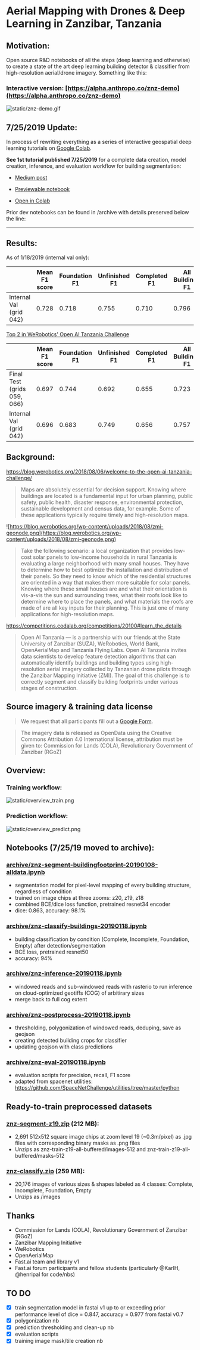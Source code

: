 # Aerial Mapping with Drones & Deep Learning in Zanzibar, Tanzania

## Motivation:

Open source R&D notebooks of all the steps (deep learning and otherwise) to create a state of the art deep learning building detector & classifier from high-resolution aerial/drone imagery. Something like this: 

### Interactive version: [https://alpha.anthropo.co/znz-demo](https://alpha.anthropo.co/znz-demo)
![static/znz-demo.gif](static/znz-demo.gif)


## 7/25/2019 Update:

In process of rewriting everything as a series of interactive geospatial deep learning tutorials on [Google Colab](https://colab.research.google.com/). 

**See 1st tutorial published 7/25/2019** for a complete data creation, model creation, inference, and evaluation workflow for building segmentation:

- [Medium post](https://medium.com/@anthropoco/how-to-segment-buildings-on-drone-imagery-with-fast-ai-cloud-native-geodata-tools-ae249612c321?source=friends_link&sk=57b82002ac47724ecf9a2aaa98de994b)

- [Previewable notebook](https://nbviewer.jupyter.org/github/daveluo/zanzibar-aerial-mapping/blob/master/geo_fastai_tutorial01_public_v1.ipynb)

- [Open in Colab](https://colab.research.google.com/github/daveluo/zanzibar-aerial-mapping/blob/master/geo_fastai_tutorial01_public_v1.ipynb)

Prior dev notebooks can be found in /archive with details preserved below the line:


------------------------


## Results:

As of 1/18/2019 (internal val only):

|                             | Mean F1 score | Foundation F1 | Unfinished F1 | Completed F1 | All Buildings F1 |
|-----------------------------|---------------|---------------|---------------|--------------|------------------|
| Internal Val (grid 042)     | 0.728         | 0.718         | 0.755         | 0.710        | 0.796            |


[Top 2 in WeRobotics' Open AI Tanzania Challenge](https://blog.werobotics.org/2018/12/06/announcing-the-winners-of-the-open-ai-tanzania-challenge/)


|                             | Mean F1 score | Foundation F1 | Unfinished F1 | Completed F1 | All Buildings F1 |
|-----------------------------|---------------|---------------|---------------|--------------|------------------|
| Final Test (grids 059, 066) | 0.697         | 0.744         | 0.692         | 0.655        | 0.723            |
| Internal Val (grid 042)     | 0.696         | 0.683         | 0.749         | 0.656        | 0.757            |



## Background:

https://blog.werobotics.org/2018/08/06/welcome-to-the-open-ai-tanzania-challenge/

> Maps are absolutely essential for decision support. Knowing where buildings are located is a fundamental input for urban planning, public safety, public health, disaster response, environmental protection, sustainable development and census data, for example. Some of these applications typically require timely and high-resolution maps.

![https://blog.werobotics.org/wp-content/uploads/2018/08/zmi-geonode.png](https://blog.werobotics.org/wp-content/uploads/2018/08/zmi-geonode.png)

> Take the following scenario: a local organization that provides low-cost solar panels to low-income households in rural Tanzania is evaluating a large neighborhood with many small houses. They have to determine how to best optimize the installation and distribution of their panels. So they need to know which of the residential structures are oriented in a way that makes them more suitable for solar panels. Knowing where these small houses are and what their orientation is vis-a-vis the sun and surrounding trees, what their roofs look like to determine where to place the panels, and what materials the roofs are made of are all key inputs for their planning. This is just one of many applications for high-resolution maps.



https://competitions.codalab.org/competitions/20100#learn_the_details
> Open AI Tanzania — is a partnership with our friends at the State University of Zanzibar (SUZA), WeRobotics, World Bank, OpenAerialMap and Tanzania Flying Labs. Open AI Tanzania invites data scientists to develop feature detection algorithms that can automatically identify buildings and building types using high-resolution aerial imagery collected by Tanzanian drone pilots through the Zanzibar Mapping Initiative (ZMI). The goal of this challenge is to correctly segment and classify building footprints under various stages of construction.


## Source imagery & training data license

> We request that all participants fill out a [Google Form](https://docs.google.com/forms/d/e/1FAIpQLSewpoY650nUHyl5kobIWl68Msk2QFBEC8XFCAV6lZSwbVdqUw/viewform).

> The imagery data is released as OpenData using the Creative Commons Attribution 4.0 International license, attribution must be given to: Commission for Lands (COLA), Revolutionary Government of Zanzibar (RGoZ)

## Overview:

### Training workflow:

![static/overview_train.png](static/overview_train.png)

### Prediction workflow:

![static/overview_predict.png](static/overview_predict.png)

## Notebooks (7/25/19 moved to archive):

### [archive/znz-segment-buildingfootprint-20190108-alldata.ipynb](archive/znz-segment-buildingfootprint-20190108-alldata.ipynb)

- segmentation model for pixel-level mapping of every building structure, regardless of condition 
- trained on image chips at three zooms: z20, z19, z18
- combined BCE/dice loss function, pretrained resnet34 encoder
- dice: 0.863, accuracy: 98.1%

### [archive/znz-classify-buildings-20190118.ipynb](archive/znz-classify-buildings-20190118.ipynb)

- building classification by condition (Complete, Incomplete, Foundation, Empty) after detection/segmentation
- BCE loss, pretrained resnet50
- accuracy: 94%

### [archive/znz-inference-20190118.ipynb](archive/znz-inference-20190118.ipynb)

- windowed reads and sub-windowed reads with rasterio to run inference on cloud-optimized geotiffs (COG) of arbitirary sizes
- merge back to full cog extent

### [archive/znz-postprocess-20190118.ipynb](archive/znz-postprocess-20190118.ipynb)

- thresholding, polygonization of windowed reads, deduping, save as geojson
- creating detected building crops for classifier
- updating geojson with class predictions

### [archive/znz-eval-20190118.ipynb](archive/znz-eval-20190118.ipynb)

- evaluation scripts for precision, recall, F1 score
- adapted from spacenet utilities: https://github.com/SpaceNetChallenge/utilities/tree/master/python

## Ready-to-train preprocessed datasets

### [znz-segment-z19.zip](https://www.dropbox.com/s/v1zvgrv06alogkk/znz-segment-z19.zip?dl=0) (212 MB):

- 2,691 512x512 square image chips at zoom level 19 (~0.3m/pixel) as .jpg files with corresponding binary masks as .png files
- Unzips as znz-train-z19-all-buffered/images-512 and znz-train-z19-all-buffered/masks-512

### [znz-classify.zip](https://www.dropbox.com/s/9ge0a2kpuv0a0lk/znz-classify.zip?dl=0) (259 MB):  

- 20,176 images of various sizes & shapes labeled as 4 classes: Complete, Incomplete, Foundation, Empty
- Unzips as /images 


## Thanks

- Commission for Lands (COLA), Revolutionary Government of Zanzibar (RGoZ)
- Zanzibar Mapping Initiative
- WeRobotics
- OpenAerialMap
- Fast.ai team and library v1
- Fast.ai forum participants and fellow students (particularly @KarlH, @henripal for code/nbs)

## TO DO

- [x] train segmentation model in fastai v1 up to or exceeding prior performance level of dice = 0.847, accuracy = 0.977 from fastai v0.7
- [x] polygonization nb
- [x] prediction thresholding and clean-up nb
- [x] evaluation scripts
- [x] training image mask/tile creation nb
